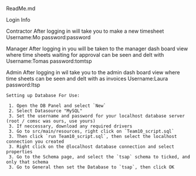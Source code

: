 ReadMe.md

Login Info 

Contractor
After logging in will take you to make a new timesheet
Username:Mo password:password

Manager
After logging in you will be taken to the manager dash board view where time sheets waiting for approval can be seen and delt with 
Username:Tomas password:tomtsp


Admin
After logging in wil take you to the admin dash board view where time sheets can be seen and delt with as invoices
Username:Laura password:ltsp

    Setting up Database For Use:

     1. Open the DB Panel and select `New`
     2. Select Datasource "MySQL"
     3. Set the username and password for your localhost database server (root / comsc was ours, use yours)
     3. If neccessary, download any required drivers
     3. Go to src/main/resources, right click on `Team10_script.sql`
     3. Then click `run Team10_script.sql`, then select the localhost connection you created
     3. Right click on the @localhost database connection and select properties
     3. Go to the Schema page, and select the `tsap` schema to ticked, and only that schema
     3. Go to General then set the Database to `tsap`, then click OK




